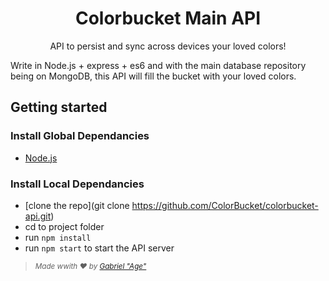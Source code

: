 <h1 align="center" style="border:none;">
Colorbucket Main API
</h1>

<p align="center">
API to persist and sync across devices your loved colors!
</p>

Write in Node.js + express + es6 and with the main database repository being on MongoDB, this API will fill the bucket with your loved colors.

## Getting started

### Install Global Dependancies
  * [Node.js](http://nodejs.org)

### Install Local Dependancies
  * [clone the repo](git clone https://github.com/ColorBucket/colorbucket-api.git)
  * cd to project folder
  * run `npm install`
  * run `npm start` to start the API server



> <small>*Made wwith ❤️ by <a href="https://github.com/Agezao">Gabriel "Age"</a>*</small>
